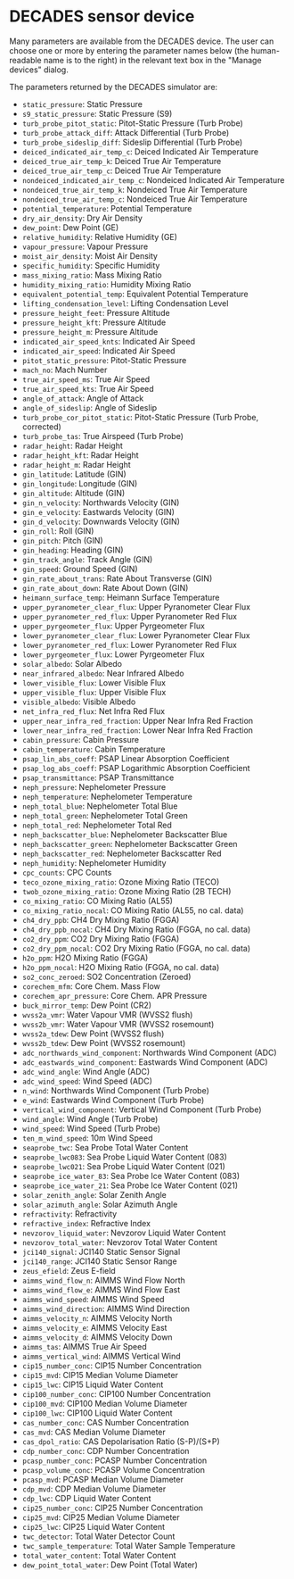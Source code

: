 # DECADES sensor device

Many parameters are available from the DECADES device. The user can choose one or more
by entering the parameter names below (the human-readable name is to the right) in the
relevant text box in the "Manage devices" dialog.

The parameters returned by the DECADES simulator are:

* `static_pressure`: Static Pressure
* `s9_static_pressure`: Static Pressure (S9)
* `turb_probe_pitot_static`: Pitot-Static Pressure (Turb Probe)
* `turb_probe_attack_diff`: Attack Differential (Turb Probe)
* `turb_probe_sideslip_diff`: Sideslip Differential (Turb Probe)
* `deiced_indicated_air_temp_c`: Deiced Indicated Air Temperature
* `deiced_true_air_temp_k`: Deiced True Air Temperature
* `deiced_true_air_temp_c`: Deiced True Air Temperature
* `nondeiced_indicated_air_temp_c`: Nondeiced Indicated Air Temperature
* `nondeiced_true_air_temp_k`: Nondeiced True Air Temperature
* `nondeiced_true_air_temp_c`: Nondeiced True Air Temperature
* `potential_temperature`: Potential Temperature
* `dry_air_density`: Dry Air Density
* `dew_point`: Dew Point (GE)
* `relative_humidity`: Relative Humidity (GE)
* `vapour_pressure`: Vapour Pressure
* `moist_air_density`: Moist Air Density
* `specific_humidity`: Specific Humidity
* `mass_mixing_ratio`: Mass Mixing Ratio
* `humidity_mixing_ratio`: Humidity Mixing Ratio
* `equivalent_potential_temp`: Equivalent Potential Temperature
* `lifting_condensation_level`: Lifting Condensation Level
* `pressure_height_feet`: Pressure Altitude
* `pressure_height_kft`: Pressure Altitude
* `pressure_height_m`: Pressure Altitude
* `indicated_air_speed_knts`: Indicated Air Speed
* `indicated_air_speed`: Indicated Air Speed
* `pitot_static_pressure`: Pitot-Static Pressure
* `mach_no`: Mach Number
* `true_air_speed_ms`: True Air Speed
* `true_air_speed_kts`: True Air Speed
* `angle_of_attack`: Angle of Attack
* `angle_of_sideslip`: Angle of Sideslip
* `turb_probe_cor_pitot_static`: Pitot-Static Pressure (Turb Probe, corrected)
* `turb_probe_tas`: True Airspeed (Turb Probe)
* `radar_height`: Radar Height
* `radar_height_kft`: Radar Height
* `radar_height_m`: Radar Height
* `gin_latitude`: Latitude (GIN)
* `gin_longitude`: Longitude (GIN)
* `gin_altitude`: Altitude (GIN)
* `gin_n_velocity`: Northwards Velocity (GIN)
* `gin_e_velocity`: Eastwards Velocity (GIN)
* `gin_d_velocity`: Downwards Velocity (GIN)
* `gin_roll`: Roll (GIN)
* `gin_pitch`: Pitch (GIN)
* `gin_heading`: Heading (GIN)
* `gin_track_angle`: Track Angle (GIN)
* `gin_speed`: Ground Speed (GIN)
* `gin_rate_about_trans`: Rate About Transverse (GIN)
* `gin_rate_about_down`: Rate About Down (GIN)
* `heimann_surface_temp`: Heimann Surface Temperature
* `upper_pyranometer_clear_flux`: Upper Pyranometer Clear Flux
* `upper_pyranometer_red_flux`: Upper Pyranometer Red Flux
* `upper_pyrgeometer_flux`: Upper Pyrgeometer Flux
* `lower_pyranometer_clear_flux`: Lower Pyranometer Clear Flux
* `lower_pyranometer_red_flux`: Lower Pyranometer Red Flux
* `lower_pyrgeometer_flux`: Lower Pyrgeometer Flux
* `solar_albedo`: Solar Albedo
* `near_infrared_albedo`: Near Infrared Albedo
* `lower_visible_flux`: Lower Visible Flux
* `upper_visible_flux`: Upper Visible Flux
* `visible_albedo`: Visible Albedo
* `net_infra_red_flux`: Net Infra Red Flux
* `upper_near_infra_red_fraction`: Upper Near Infra Red Fraction
* `lower_near_infra_red_fraction`: Lower Near Infra Red Fraction
* `cabin_pressure`: Cabin Pressure
* `cabin_temperature`: Cabin Temperature
* `psap_lin_abs_coeff`: PSAP Linear Absorption Coefficient
* `psap_log_abs_coeff`: PSAP Logarithmic Absorption Coefficient
* `psap_transmittance`: PSAP Transmittance
* `neph_pressure`: Nephelometer Pressure
* `neph_temperature`: Nephelometer Temperature
* `neph_total_blue`: Nephelometer Total Blue
* `neph_total_green`: Nephelometer Total Green
* `neph_total_red`: Nephelometer Total Red
* `neph_backscatter_blue`: Nephelometer Backscatter Blue
* `neph_backscatter_green`: Nephelometer Backscatter Green
* `neph_backscatter_red`: Nephelometer Backscatter Red
* `neph_humidity`: Nephelometer Humidity
* `cpc_counts`: CPC Counts
* `teco_ozone_mixing_ratio`: Ozone Mixing Ratio (TECO)
* `twob_ozone_mixing_ratio`: Ozone Mixing Ratio (2B TECH)
* `co_mixing_ratio`: CO Mixing Ratio (AL55)
* `co_mixing_ratio_nocal`: CO Mixing Ratio (AL55, no cal. data)
* `ch4_dry_ppb`: CH4 Dry Mixing Ratio (FGGA)
* `ch4_dry_ppb_nocal`: CH4 Dry Mixing Ratio (FGGA, no cal. data)
* `co2_dry_ppm`: CO2 Dry Mixing Ratio (FGGA)
* `co2_dry_ppm_nocal`: CO2 Dry Mixing Ratio (FGGA, no cal. data)
* `h2o_ppm`: H2O Mixing Ratio (FGGA)
* `h2o_ppm_nocal`: H2O Mixing Ratio (FGGA, no cal. data)
* `so2_conc_zeroed`: SO2 Concentration (Zeroed)
* `corechem_mfm`: Core Chem. Mass Flow
* `corechem_apr_pressure`: Core Chem. APR Pressure
* `buck_mirror_temp`: Dew Point (CR2)
* `wvss2a_vmr`: Water Vapour VMR (WVSS2 flush)
* `wvss2b_vmr`: Water Vapour VMR (WVSS2 rosemount)
* `wvss2a_tdew`: Dew Point (WVSS2 flush)
* `wvss2b_tdew`: Dew Point (WVSS2 rosemount)
* `adc_northwards_wind_component`: Northwards Wind Component (ADC)
* `adc_eastwards_wind_component`: Eastwards Wind Component (ADC)
* `adc_wind_angle`: Wind Angle (ADC)
* `adc_wind_speed`: Wind Speed (ADC)
* `n_wind`: Northwards Wind Component (Turb Probe)
* `e_wind`: Eastwards Wind Component (Turb Probe)
* `vertical_wind_component`: Vertical Wind Component (Turb Probe)
* `wind_angle`: Wind Angle (Turb Probe)
* `wind_speed`: Wind Speed (Turb Probe)
* `ten_m_wind_speed`: 10m Wind Speed
* `seaprobe_twc`: Sea Probe Total Water Content
* `seaprobe_lwc083`: Sea Probe Liquid Water Content (083)
* `seaprobe_lwc021`: Sea Probe Liquid Water Content (021)
* `seaprobe_ice_water_83`: Sea Probe Ice Water Content (083)
* `seaprobe_ice_water_21`: Sea Probe Ice Water Content (021)
* `solar_zenith_angle`: Solar Zenith Angle
* `solar_azimuth_angle`: Solar Azimuth Angle
* `refractivity`: Refractivity
* `refractive_index`: Refractive Index
* `nevzorov_liquid_water`: Nevzorov Liquid Water Content
* `nevzorov_total_water`: Nevzorov Total Water Content
* `jci140_signal`: JCI140 Static Sensor Signal
* `jci140_range`: JCI140 Static Sensor Range
* `zeus_efield`: Zeus E-field
* `aimms_wind_flow_n`: AIMMS Wind Flow North
* `aimms_wind_flow_e`: AIMMS Wind Flow East
* `aimms_wind_speed`: AIMMS Wind Speed
* `aimms_wind_direction`: AIMMS Wind Direction
* `aimms_velocity_n`: AIMMS Velocity North
* `aimms_velocity_e`: AIMMS Velocity East
* `aimms_velocity_d`: AIMMS Velocity Down
* `aimms_tas`: AIMMS True Air Speed
* `aimms_vertical_wind`: AIMMS Vertical Wind
* `cip15_number_conc`: CIP15 Number Concentration
* `cip15_mvd`: CIP15 Median Volume Diameter
* `cip15_lwc`: CIP15 Liquid Water Content
* `cip100_number_conc`: CIP100 Number Concentration
* `cip100_mvd`: CIP100 Median Volume Diameter
* `cip100_lwc`: CIP100 Liquid Water Content
* `cas_number_conc`: CAS Number Concentration
* `cas_mvd`: CAS Median Volume Diameter
* `cas_dpol_ratio`: CAS Depolarisation Ratio (S-P)/(S+P)
* `cdp_number_conc`: CDP Number Concentration
* `pcasp_number_conc`: PCASP Number Concentration
* `pcasp_volume_conc`: PCASP Volume Concentration
* `pcasp_mvd`: PCASP Median Volume Diameter
* `cdp_mvd`: CDP Median Volume Diameter
* `cdp_lwc`: CDP Liquid Water Content
* `cip25_number_conc`: CIP25 Number Concentration
* `cip25_mvd`: CIP25 Median Volume Diameter
* `cip25_lwc`: CIP25 Liquid Water Content
* `twc_detector`: Total Water Detector Count
* `twc_sample_temperature`: Total Water Sample Temperature
* `total_water_content`: Total Water Content
* `dew_point_total_water`: Dew Point (Total Water)
